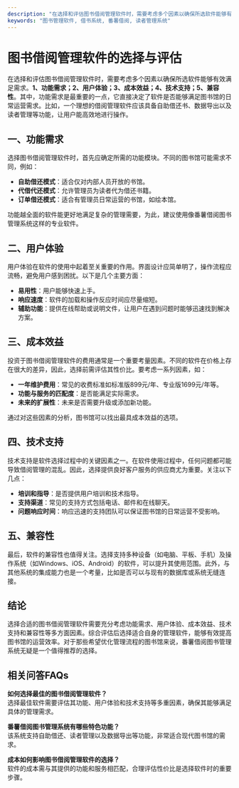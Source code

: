 ```yaml
---
description: "在选择和评估图书借阅管理软件时，需要考虑多个因素以确保所选软件能够有效满足需求。**1、功能需求；2、用户体验；3、成本效益；4、技术支持；5、兼容性**。其中，功能需求是最重要的一点，它直接决定了软件是否能够满足图书馆的日常运营需求。比如，一个理想的借阅管理软件应该具备自助借还书、数据导出以及读者管理等功能，让用户能高效地进行操作。"
keywords: "图书管理软件, 借书系统, 番薯借阅, 读者管理系统"
---
```

# 图书借阅管理软件的选择与评估

在选择和评估图书借阅管理软件时，需要考虑多个因素以确保所选软件能够有效满足需求。**1、功能需求；2、用户体验；3、成本效益；4、技术支持；5、兼容性**。其中，功能需求是最重要的一点，它直接决定了软件是否能够满足图书馆的日常运营需求。比如，一个理想的借阅管理软件应该具备自助借还书、数据导出以及读者管理等功能，让用户能高效地进行操作。

## 一、功能需求

选择图书借阅管理软件时，首先应确定所需的功能模块。不同的图书馆可能需求不同，例如：

- **自助借还模式**：适合仅对内部人员开放的书馆。
- **代借代还模式**：允许管理员为读者代为借还书籍。
- **订单借还模式**：适合有管理员日常运营的书馆，如绘本馆。
  
功能越全面的软件能更好地满足复杂的管理需要，为此，建议使用像番薯借阅图书管理系统这样的专业软件。

## 二、用户体验

用户体验在软件的使用中起着至关重要的作用。界面设计应简单明了，操作流程应流畅，避免用户感到困扰。以下是几个主要方面：

- **易用性**：用户能够快速上手。
- **响应速度**：软件的加载和操作反应时间应尽量缩短。
- **辅助功能**：提供在线帮助或说明文件，让用户在遇到问题时能够迅速找到解决方案。

## 三、成本效益

投资于图书借阅管理软件的费用通常是一个重要考量因素。不同的软件在价格上存在很大的差异，因此，选择前需评估其性价比。要考虑一系列因素，如：

- **一年维护费用**：常见的收费标准如标准版899元/年、专业版1699元/年等。
- **功能与服务的匹配度**：是否能满足实际需求。
- **未来的扩展性**：未来是否需要升级或添加新功能。

通过对这些因素的分析，图书馆可以找出最具成本效益的选项。

## 四、技术支持

技术支持是软件选择过程中的关键因素之一。在软件使用过程中，任何问题都可能导致借阅管理的混乱。因此，选择提供良好客户服务的供应商尤为重要。关注以下几点：

- **培训和指导**：是否提供用户培训和技术指导。
- **支持渠道**：常见的支持方式包括电话、邮件和在线聊天。
- **问题响应时间**：响应迅速的支持团队可以保证图书馆的日常运营不受影响。

## 五、兼容性

最后，软件的兼容性也值得关注。选择支持多种设备（如电脑、平板、手机）及操作系统（如Windows、iOS、Android）的软件，可以提升其使用范围。此外，与其他系统的集成能力也是一个考量，比如是否可以与现有的数据库或系统无缝连接。

## 结论

选择合适的图书借阅管理软件需要充分考虑功能需求、用户体验、成本效益、技术支持和兼容性等多方面因素。综合评估后选择适合自身的管理软件，能够有效提高图书馆的运营效率。对于那些希望优化管理流程的图书馆来说，番薯借阅图书管理系统无疑是一个值得推荐的选择。

## 相关问答FAQs

**如何选择最佳的图书借阅管理软件？**  
选择最佳软件需要评估其功能、用户体验和技术支持等多重因素，确保其能够满足具体的管理需求。

**番薯借阅图书管理系统有哪些特色功能？**  
该系统支持自助借还、读者管理以及数据导出等功能，非常适合现代图书馆的需求。

**成本如何影响图书借阅管理软件的选择？**  
软件的成本需与其提供的功能和服务相匹配，合理评估性价比是选择软件时的重要步骤。
